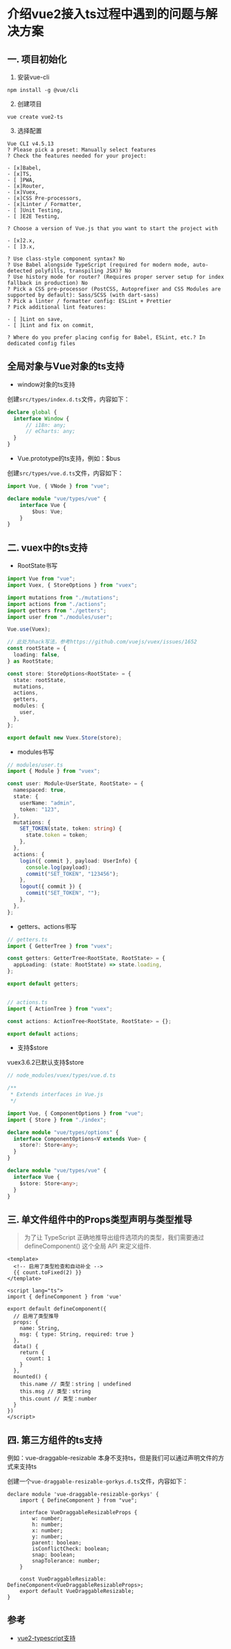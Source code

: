 # 介绍vue2接入ts过程中遇到的问题与解决方案

## 一. 项目初始化

1. 安装vue-cli

```
npm install -g @vue/cli
```

2. 创建项目

```
vue create vue2-ts
```

3. 选择配置

```
Vue CLI v4.5.13
? Please pick a preset: Manually select features
? Check the features needed for your project: 

- [x]Babel,
- [x]TS,
- [ ]PWA,
- [x]Router,
- [x]Vuex,
- [x]CSS Pre-processors,
- [x]Linter / Formatter,
- [ ]Unit Testing,
- [ ]E2E Testing,

? Choose a version of Vue.js that you want to start the project with

- [x]2.x,
- [ ]3.x,

? Use class-style component syntax? No
? Use Babel alongside TypeScript (required for modern mode, auto-detected polyfills, transpiling JSX)? No
? Use history mode for router? (Requires proper server setup for index fallback in production) No
? Pick a CSS pre-processor (PostCSS, Autoprefixer and CSS Modules are supported by default): Sass/SCSS (with dart-sass)
? Pick a linter / formatter config: ESLint + Prettier
? Pick additional lint features: 

- [ ]Lint on save,
- [ ]Lint and fix on commit,

? Where do you prefer placing config for Babel, ESLint, etc.? In dedicated config files

```

## 全局对象与Vue对象的ts支持

- window对象的ts支持

创建`src/types/index.d.ts`文件，内容如下：
```ts
declare global {
  interface Window {
      // i18n: any;
      // eCharts: any;
  }
}
```

- Vue.prototype的ts支持，例如：$bus

创建`src/types/vue.d.ts`文件，内容如下：
```ts
import Vue, { VNode } from "vue";

declare module "vue/types/vue" {
    interface Vue {
        $bus: Vue;
    }
}
```

## 二. vuex中的ts支持

- RootState书写

```ts
import Vue from "vue";
import Vuex, { StoreOptions } from "vuex";

import mutations from "./mutations";
import actions from "./actions";
import getters from "./getters";
import user from "./modules/user";

Vue.use(Vuex);

// 此处为hack写法，参考https://github.com/vuejs/vuex/issues/1652
const rootState = {
  loading: false,
} as RootState;

const store: StoreOptions<RootState> = {
  state: rootState,
  mutations,
  actions,
  getters,
  modules: {
    user,
  },
};

export default new Vuex.Store(store);
```

- modules书写

```ts
// modules/user.ts
import { Module } from "vuex";

const user: Module<UserState, RootState> = {
  namespaced: true,
  state: {
    userName: "admin",
    token: "123",
  },
  mutations: {
    SET_TOKEN(state, token: string) {
      state.token = token;
    },
  },
  actions: {
    login({ commit }, payload: UserInfo) {
      console.log(payload);
      commit("SET_TOKEN", "123456");
    },
    logout({ commit }) {
      commit("SET_TOKEN", "");
    },
  },
};
```

- getters、actions书写

```ts
// getters.ts
import { GetterTree } from "vuex";

const getters: GetterTree<RootState, RootState> = {
  appLoading: (state: RootState) => state.loading,
};

export default getters;


// actions.ts
import { ActionTree } from "vuex";

const actions: ActionTree<RootState, RootState> = {};

export default actions;

```

- 支持$store

vuex3.6.2已默认支持$store
```ts
// node_modules/vuex/types/vue.d.ts

/**
 * Extends interfaces in Vue.js
 */

import Vue, { ComponentOptions } from "vue";
import { Store } from "./index";

declare module "vue/types/options" {
  interface ComponentOptions<V extends Vue> {
    store?: Store<any>;
  }
}

declare module "vue/types/vue" {
  interface Vue {
    $store: Store<any>;
  }
}
```

## 三. 单文件组件中的Props类型声明与类型推导

>为了让 TypeScript 正确地推导出组件选项内的类型，我们需要通过 defineComponent() 这个全局 API 来定义组件.

```
<template>
  <!-- 启用了类型检查和自动补全 -->
  {{ count.toFixed(2) }}
</template>

<script lang="ts">
import { defineComponent } from 'vue'

export default defineComponent({
  // 启用了类型推导
  props: {
    name: String,
    msg: { type: String, required: true }
  },
  data() {
    return {
      count: 1
    }
  },
  mounted() {
    this.name // 类型：string | undefined
    this.msg // 类型：string
    this.count // 类型：number
  }
})
</script>
```

## 四. 第三方组件的ts支持

例如：vue-draggable-resizable 本身不支持ts，但是我们可以通过声明文件的方式来支持ts

创建一个`vue-draggable-resizable-gorkys.d.ts`文件，内容如下：
```
declare module 'vue-draggable-resizable-gorkys' {
    import { DefineComponent } from "vue";

    interface VueDraggableResizableProps {
        w: number;
        h: number;
        x: number;
        y: number;
        parent: boolean;
        isConflictCheck: boolean;
        snap: boolean;
        snapTolerance: number;
    }

    const VueDraggableResizable: DefineComponent<VueDraggableResizableProps>;
    export default VueDraggableResizable;
}
```

## 参考

- [vue2-typescript支持](https://v2.cn.vuejs.org/v2/guide/typescript.html)
